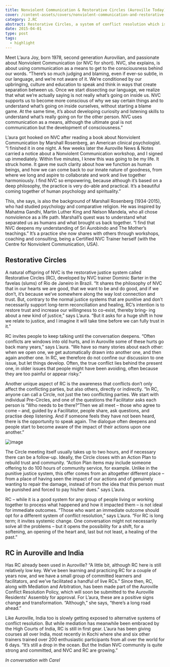 ```yaml
---
title: Nonviolent Communication & Restorative Circles (Auroville Today)
cover: /content-assets/covers/nonviolent-communication-and-restorative-circles.jpg
category: 2.RC
abstract: Restorative Circles, a system of conflict resolution which is based on the principles of Nonviolent Communication, is proposed to become part of Auroville's Conflict Resolution Policy.
date: 2015-04-01
type: post
tags:
  - highlight
---
```


Meet L’aura Joy, born 1978, second generation Aurovilian, and passionate about Nonviolent Communication (or NVC for short). NVC, she explains, is about using communication as a means to get to the consciousness behind our words. “There’s so much judging and blaming, even if ever-so subtle, in our language, and we’re not aware of it. We’re conditioned by our upbringing, culture and education to speak and think in ways that create separation between us. Once we start dissecting our language, we realize that what we’re actually saying is not really what’s going on inside us. NVC supports us to become more conscious of why we say certain things and to understand what’s going on inside ourselves, without starting a blame game. At the same time, it’s about developing curiosity and listening skills to understand what’s really going on for the other person. NVC uses communication as a means, although the ultimate goal is not communication but the development of consciousness.”

L’aura got hooked on NVC after reading a book about Nonviolent Communication by Marshall Rosenberg, an American clinical psychologist. “I finished it in one night. A few weeks later the Auroville News & Notes carried a notice about a Nonviolent Communication workshop, and I signed up immediately. Within five minutes, I knew this was going to be my life. It struck home. It gave me such clarity about how we function as human beings, and how we can come back to our innate nature of goodness, from where we long and aspire to collaborate and work and live together harmoniously. I find NVC so empowering, because although it’s based on a deep philosophy, the practice is very do-able and practical. It’s a beautiful coming together of human psychology and spirituality.” 

This, she says, is also the background of Marshall Rosenberg (1934-2015), who had studied psychology and comparative religion. He was inspired by Mahatma Gandhi, Martin Luther King and Nelson Mandela, who all chose nonviolence as a life path. Marshall’s quest was to understand what separated us as humans and what brought us back together. “I find that NVC deepens my understanding of Sri Aurobindo and The Mother’s teachings.” It’s a practice she now shares with others through workshops, coaching and consulting, being a Certified NVC Trainer herself (with the Centre for Nonviolent Communication, USA). 

## Restorative Circles

A natural offspring of NVC is the restorative justice system called Restorative Circles (RC), developed by NVC trainer Dominic Barter in the favelas (slums) of Rio de Janeiro in Brazil. “It shares the philosophy of NVC that in our hearts we are good, that we want to be and do good, and if we don’t, it’s because we’ve somewhere along the way lost connection and trust. But, contrary to the normal justice systems that are punitive and don’t necessarily support long-term reconciliation and healing, RC’s intention is to restore trust and increase our willingness to co-exist, thereby bring- ing about a new kind of justice,” says L’aura. “But it asks for a huge shift in how we relate to justice, and I imagine it will take time before we can fully trust in it.” 

RC invites people to keep talking until the conversation deepens. “Often conflicts are windows into old hurts, and in Auroville some of these hurts go back many years,” says L’aura. “We have so many stories about each other: when we open one, we get automatically drawn into another one, and then again another one. In RC, we therefore do not confine our discussion to one issue, but let things develop. Often, the true conflict lies behind the present one, in older issues that people might have been avoiding, often because they are too painful or appear risky.” 

Another unique aspect of RC is the awareness that conflicts don’t only affect the conflicting parties, but also others, directly or indirectly. “In RC, anyone can call a Circle, not just the two conflicting parties. We start with individual Pre-Circles, and one of the questions the Facilitator asks each person is “Who needs to be there?”Then we all meet – those who agree to come – and, guided by a Facilitator, people share, ask questions, and practise deep listening. And if someone feels they have not been heard, there is the opportunity to speak again. The dialogue often deepens and people start to become aware of the impact of their actions upon one another.” 

![image](/content-assets/restorative-circles/rc_800X561.jpg)

The Circle meeting itself usually takes up to two hours, and if necessary there can be a follow-up. Ideally, the Circle closes with an Action Plan to rebuild trust and community. “Action Plan items may include someone offering to do 100 hours of community service, for example. Unlike in the punitive justice system, this offer comes from an altogether different place – from a place of having seen the impact of our actions and of genuinely wanting to repair the damage, instead of from the idea that this person must be punished and forced to pay his/her dues.” says L’aura. 

RC – while it is a good system for any group of people living or working together to process what happened and how it impacted them – is not ideal for immediate outcomes. “Those who want an immediate outcome should opt for a different system of conflict resolution,” says L’aura. “For RC is long term; it invites systemic change. One conversation might not necessarily solve all the problems – but it opens the possibility for a shift, for a softening, an opening of the heart and, last but not least, a healing of the past.” 

## RC in Auroville and India

Has RC already been used in Auroville? “A little bit, although RC here is still relatively low key. We’ve been learning and practicing RC for a couple of years now, and we have a small group of committed learners and facilitators, and we’ve facilitated a handful of live RCs.” Since then, RC, along with Mediation and Arbitration, has been made part of the Auroville Conflict Resolution Policy, which will soon be submitted to the Auroville Residents’ Assembly for approval. For L’aura, these are a positive signs change and transformation. “Although,” she says, “there’s a long road ahead.” 

Like Auroville, India too is slowly getting exposed to alternative systems of conflict resolution. But while mediation has meanwhile been embraced by the High Courts of India, RC is still in first gear. L’aura has been giving courses all over India, most recently in Kochi where she and six other trainers trained over 200 enthusiastic participants from all over the world for 6 days. “It’s still a drop in the ocean. But the Indian NVC community is quite strong and committed, and NVC and RC are growing.” 

_In conversation with Carel_
